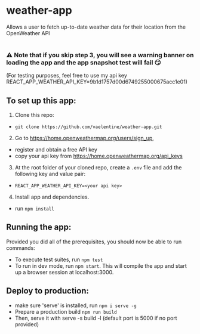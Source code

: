 # weather-app
Allows a user to fetch up-to-date weather data for their location from the OpenWeather API   
<br>

### ⚠️  Note that if you skip step 3, you will see a warning banner on loading the app and the app snapshot test will fail :smirk:
(For testing purposes, feel free to use my api key REACT_APP_WEATHER_API_KEY=9b1d1757d00d6749255000675acc1e01)


## To set up this app:
1. Clone this repo: 
- `git clone https://github.com/vaelentine/weather-app.git`

2. Go to https://home.openweathermap.org/users/sign_up, 
- register and obtain a free API key
- copy your api key from https://home.openweathermap.org/api_keys


3. At the root folder of your cloned repo, create a `.env` file and add the following key and value pair:
- `REACT_APP_WEATHER_API_KEY=<your api key>`

4. Install app and dependencies.
- run `npm install`

## Running the app:
Provided you did all of the prerequisites, you should now be able to run commands:
- To execute test suites, run `npm test` 
- To run in dev mode, run `npm start`. This will compile the app and start up a browser session at localhost:3000.

## Deploy to production:
- make sure 'serve' is installed, run `npm i serve -g`
- Prepare a production build `npm run build`
- Then, serve it with serve -s build -l <port number> (default port is 5000 if no port provided)
